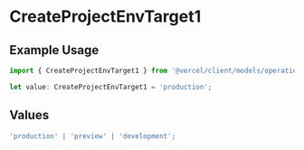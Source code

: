 # CreateProjectEnvTarget1

## Example Usage

```typescript
import { CreateProjectEnvTarget1 } from '@vercel/client/models/operations';

let value: CreateProjectEnvTarget1 = 'production';
```

## Values

```typescript
'production' | 'preview' | 'development';
```
